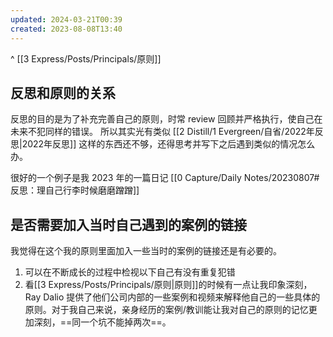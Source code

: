 ```yaml
---
updated: 2024-03-21T00:39
created: 2023-08-08T13:40
---
```


^ [[3 Express/Posts/Principals/原则]] 

## 反思和原则的关系 

反思的目的是为了补充完善自己的原则，时常 review 回顾并严格执行，使自己在未来不犯同样的错误。
所以其实光有类似 [[2 Distill/1 Evergreen/自省/2022年反思|2022年反思]] 这样的东西还不够，还得思考并写下之后遇到类似的情况怎么办。

很好的一个例子是我 2023 年的一篇日记 
[[0 Capture/Daily Notes/20230807#反思：理自己行李时候磨磨蹭蹭]]

## 是否需要加入当时自己遇到的案例的链接  

我觉得在这个我的原则里面加入一些当时的案例的链接还是有必要的。
1. 可以在不断成长的过程中检视以下自己有没有重复犯错 
2. 看[[3 Express/Posts/Principals/原则|原则]]的时候有一点让我印象深刻，Ray Dalio 提供了他们公司内部的一些案例和视频来解释他自己的一些具体的原则。对于我自己来说，亲身经历的案例/教训能让我对自己的原则的记忆更加深刻，==同一个坑不能掉两次==。 